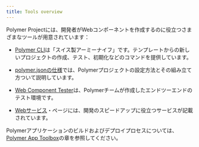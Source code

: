 ```yaml
---
title: Tools overview
---
```


Polymer Projectには、開発者がWebコンポーネントを作成するのに役立つさまざまなツールが用意されています：

* [Polymer CLI](https://www.polymer-project.org/2.0/docs/tools/polymer-cli)は「スイス製アーミーナイフ」です。テンプレートからの新しいプロジェクトの作成、テスト、初期化などのコマンドを提供しています。

* [polymer.jsonの仕様](https://www.polymer-project.org/2.0/docs/tools/polymer-json)では、Polymerプロジェクトの設定方法とその組み立て方ついて説明しています。

* [Web Component Tester](https://www.polymer-project.org/2.0/docs/tools/tests)は、Polymerチームが作成したエンドツーエンドのテスト環境です。

* [Webサービス](https://www.polymer-project.org/2.0/docs/tools/services)・ページには、開発のスピードアップに役立つサービスが記載されています。

Polymerアプリケーションのビルドおよびデプロイプロセスについては、[Polymer App Toolbox](https://www.polymer-project.org/2.0/toolbox/)の章を参照してください。